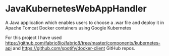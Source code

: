 # JavaKubernetesWebAppHandler
A Java application which enables users to choose a .war file and deploy it in Apache Tomcat Docker containers using Google Kubernetes

For this project I have used https://github.com/fabric8io/fabric8/tree/master/components/kubernetes-api and 
https://github.com/spotify/docker-client GitHub repos.
